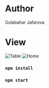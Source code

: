 # Author

Gulabahar Jafarova

# View

<img src="https://github.com/jafarovagulbahar/weather-app/blob/master/src/assets/image/crud.jpg" alt="Table" />
<img src="https://github.com/jafarovagulbahar/weather-app/blob/master/src/assets/image/front.jpg" alt="Home" />

### `npm install`

### `npm start`


